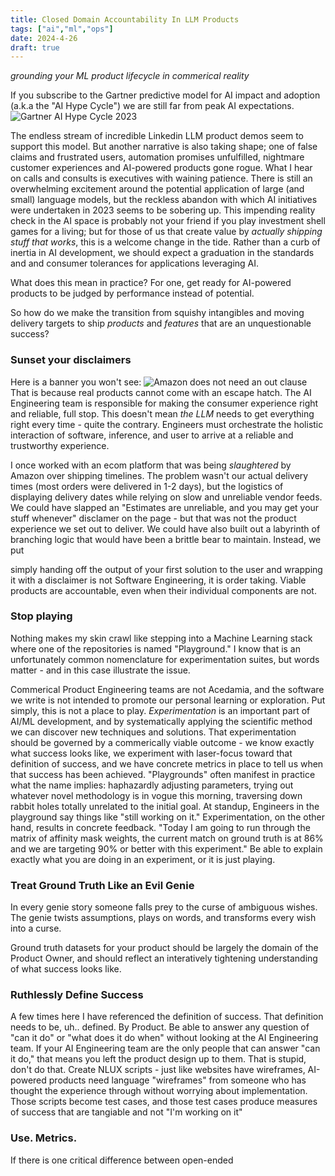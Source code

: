 ```yaml
---
title: Closed Domain Accountability In LLM Products
tags: ["ai","ml","ops"]
date: 2024-4-26
draft: true
---
```

_grounding your ML product lifecycle in commerical reality_

If you subscribe to the Gartner predictive model for AI impact and adoption (a.k.a the "AI Hype Cycle") we are still far from peak AI expectations.
![Gartner AI Hype Cycle 2023](https://emt.gartnerweb.com/ngw/globalassets/en/newsroom/images/graphs/swe-hc-image.png)

The endless stream of incredible Linkedin LLM product demos seem to support this model. But another narrative is also taking shape; one of false claims and frustrated users, automation promises unfulfilled, nightmare customer experiences and AI-powered products gone rogue. What I hear on calls and consults is executives with waining patience. There is still an overwhelming excitement around the potential application of large (and small) language models, but the reckless abandon with which AI initiatives were undertaken in 2023 seems to be sobering up. This impending reality check in the AI space is probably not your friend if you play investment shell games for a living; but for those of us that create value by _actually shipping stuff that works_, this is a welcome change in the tide. Rather than a curb of inertia in AI development, we should expect a graduation in the standards and and consumer tolerances for applications leveraging AI.

What does this mean in practice? For one, get ready for AI-powered products to be judged by performance instead of potential.  

So how do we make the transition from squishy intangibles and moving delivery targets to ship _products_ and _features_ that are an unquestionable success?

### Sunset your disclaimers
Here is a banner you won't see:
![Amazon does not need an out clause](images/unreliable_software.png)
That is because real products cannot come with an escape hatch. The AI Engineering team is responsible for making the consumer experience right and reliable, full stop. This doesn't mean _the LLM_ needs to get everything right every time - quite the contrary. Engineers must orchestrate the holistic interaction of software, inference, and user to arrive at a reliable and trustworthy experience. 

I once worked with an ecom platform that was being _slaughtered_ by Amazon over shipping timelines. The problem wasn't our actual delivery times (most orders were delivered in 1-2 days), but the logistics of displaying delivery dates while relying on slow and unreliable vendor feeds. We could have slapped an "Estimates are unreliable, and you may get your stuff whenever" disclamer on the page - but that was not the product experience we set out to deliver. We could have also built out a labyrinth of branching logic that would have been a brittle bear to maintain. Instead, we put 

simply handing off the output of your first solution to the user and wrapping it with a disclaimer is not Software Engineering, it is order taking. Viable products are accountable, even when their individual components are not. 

### Stop playing
Nothing makes my skin crawl like stepping into a Machine Learning stack where one of the repositories is named "Playground." I know that is an unfortunately common nomenclature for experimentation suites, but words matter - and in this case illustrate the issue. 

Commerical Product Engineering teams are not Acedamia, and the software we write is not intended to promote our personal learning or exploration. Put simply, this is not a place to play. _Experimentation_ is an important part of AI/ML development, and by systematically applying the scientific method we can discover new techniques and solutions. That experimentation should be governed by a commerically viable outcome - we know exactly what success looks like, we experiment with laser-focus toward that definition of success, and we have concrete metrics in place to tell us when that success has been achieved. "Playgrounds" often manifest in practice what the name implies: haphazardly adjusting parameters, trying out whatever novel methodology is in vogue this morning, traversing down rabbit holes totally unrelated to the initial goal. At standup, Engineers in the playground say things like "still working on it." 
Experimentation, on the other hand, results in concrete feedback. "Today I am going to run through the matrix of affinity mask weights, the current match on ground truth is at 86% and we are targeting 90% or better with this experiment." 
Be able to explain exactly what you are doing in an experiment, or it is just playing. 

### Treat Ground Truth Like an Evil Genie
In every genie story someone falls prey to the curse of ambiguous wishes. The genie twists assumptions, plays on words, and transforms every wish into a curse. 

Ground truth datasets for your product should be largely the domain of the Product Owner, and should reflect an interatively tightening understanding of what success looks like. 

### Ruthlessly Define Success
A few times here I have referenced the definition of success. That definition needs to be, uh.. defined. By Product. Be able to answer any question of "can it do" or "what does it do when" without looking at the AI Engineering team. If your AI Engineering team are the only people that can answer "can it do," that means you left the product design up to them. That is stupid, don't do that. 
Create NLUX scripts - just like websites have wireframes, AI-powered products need language "wireframes" from someone who has thought the experience through without worrying about implementation. Those scripts become test cases, and those test cases produce measures of success that are tangiable and not "I'm working on it"

### Use. Metrics. 
If there is one critical difference between open-ended 
<!--stackedit_data:
eyJoaXN0b3J5IjpbODI0MjIyODQ4LC0xNjYwNDY1NjMsOTM3Mj
Q5MzAyLDEzMTUwOTc0NTUsOTMxODAzOTQ1LC05NjYzNTI3MTgs
MTA1MjM4MzI4Miw2MTY0Nzk0NzcsNjY2NTMyNTE0LDgzNzA3Nz
IzMCwxMzc3ODQ5NTM0LDE3OTMzNDIxNzQsODEzNDg1ODIyLC02
MTgyMzc3NjcsMTc5NjczNzY5NiwtMTkwOTk0MDc0NiwxNTgyOT
Y2NDQzLDQ1MjQzNTQyNiwtMTUyMzg5OTE1Nyw4NTk2ODcyNTNd
fQ==
-->